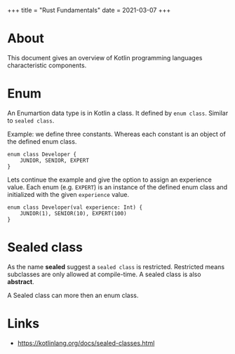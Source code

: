+++
title = "Rust Fundamentals"
date = 2021-03-07
+++

# About
This document gives an overview of Kotlin programming languages characteristic components.

# Enum
An Enumartion data type is in Kotlin a class. It defined by `enum class`. Similar to `sealed class`.

Example: we define three constants. Whereas each constant is an object of the defined enum class.
```
enum class Developer {
    JUNIOR, SENIOR, EXPERT
}
```
Lets continue the example and give the option to assign an experience value. Each enum (e.g. `EXPERT`) is an instance of the defined enum class and initialized with the given `experience` value.
```
enum class Developer(val experience: Int) {
    JUNIOR(1), SENIOR(10), EXPERT(100)
}
```

# Sealed class
As the name __sealed__ suggest a `sealed class` is restricted. Restricted means subclasses are only allowed at compile-time. A sealed class is also __abstract__. 

A Sealed class can more then an enum class.


# Links
* https://kotlinlang.org/docs/sealed-classes.html
